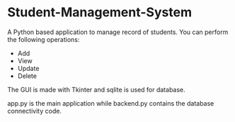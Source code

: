 # Student-Management-System
A Python based application to manage record of students.
You can perform the following operations:
- Add
- View 
- Update
- Delete

The GUI is made with Tkinter and sqlite is used for database.

app.py is the main application while backend.py contains the database connectivity code.
